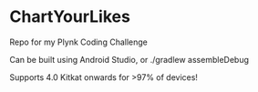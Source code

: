 # ChartYourLikes
Repo for my Plynk Coding Challenge

Can be built using Android Studio, or ./gradlew assembleDebug

Supports 4.0 Kitkat onwards for >97% of devices!
